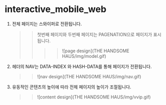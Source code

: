 # interactive_mobile_web

1. 전체 페이지는 스와이퍼로 전환됩니다.
   > > 첫번째 페이지와 두번째 페이지는 PAGENATION으로 페이지가 표시됩니다.
   > > > > ![page design](THE HANDSOME HAUS/img/model.gif)
2. 헤더의 NAV는 DATA-INDEX 와 HASH-DATA를 통해 페이지가 전환됩니다.
   > > ![nav design](THE HANDSOME HAUS/img/nav.gif)
3. 유동적인 콘텐츠의 높이에 따라 전체 페이지의 높이가 조절됩니다.
   > > ![content design](THE HANDSOME HAUS/img/vvip.gif)
